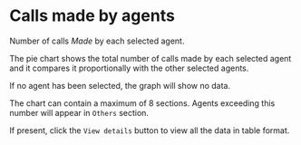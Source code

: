 # Calls made by agents

Number of calls *Made* by each selected agent.

The pie chart shows the total number of calls made by each selected agent 
and it compares it proportionally with the other selected agents.

If no agent has been selected, the graph will show no data.

The chart can contain a maximum of 8 sections. Agents exceeding this number
will appear in ``Others`` section.

If present, click the ``View details`` button to view all the data
in table format.
